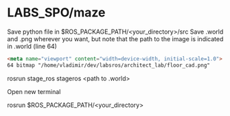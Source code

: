 # LABS_SPO/maze

Save python file in $ROS_PACKAGE_PATH/<your_directory>/src
Save .world and .png wherever you want, but note that the path to the image is indicated in .world (line 64)

```html
<meta name="viewport" content="width=device-width, initial-scale=1.0">
64 bitmap "/home/vladimir/dev/labsros/architect_lab/floor_cad.png"
```



rosrun stage_ros stageros <path to .world>

Open new terminal

rosrun $ROS_PACKAGE_PATH/<your_directory> <python file>
